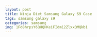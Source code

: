 ```yaml
---
layout: post
title: Ninja Diet Samsung Galaxy S9 Case
tags: samsung galaxy s9
categories: samsung
img: 1Fd8hrpsY6QHQHKeiFIdm12ZlxxQMQkb1
---
```

